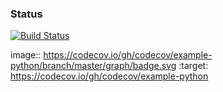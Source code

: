 ### Status
[![Build Status](https://travis-ci.org/simkimsia/UtilityBehaviors.png)](https://travis-ci.org/simkimsia/UtilityBehaviors)

image:: https://codecov.io/gh/codecov/example-python/branch/master/graph/badge.svg
  :target: https://codecov.io/gh/codecov/example-python
